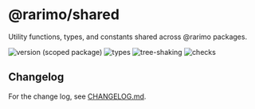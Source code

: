 # @rarimo/shared
Utility functions, types, and constants shared across @rarimo packages.

![version (scoped package)](https://badgen.net/npm/v/@rarimo/shared)
![types](https://badgen.net/npm/types/@rarimo/shared)
![tree-shaking](https://badgen.net/bundlephobia/tree-shaking/@rarimo/shared)
![checks](https://badgen.net/github/checks/rarimo/js-sdk/main)

## Changelog

For the change log, see [CHANGELOG.md](https://github.com/rarimo/js-sdk/blob/main/CHANGELOG.md).
